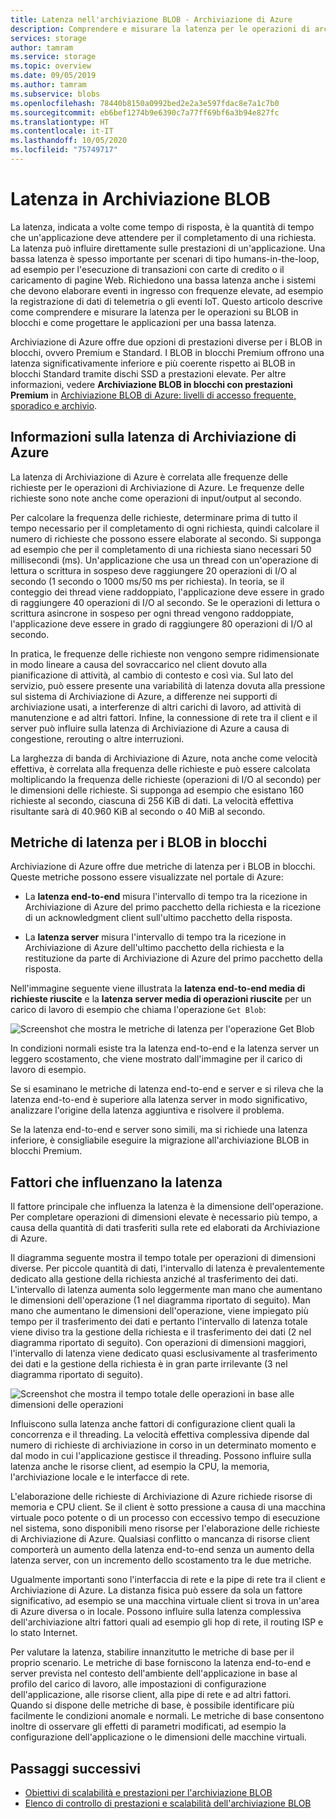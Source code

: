 ```yaml
---
title: Latenza nell'archiviazione BLOB - Archiviazione di Azure
description: Comprendere e misurare la latenza per le operazioni di archiviazione BLOB e ottenere informazioni su come progettare applicazioni di archiviazione BLOB per una bassa latenza.
services: storage
author: tamram
ms.service: storage
ms.topic: overview
ms.date: 09/05/2019
ms.author: tamram
ms.subservice: blobs
ms.openlocfilehash: 78440b8150a0992bed2e2a3e597fdac8e7a1c7b0
ms.sourcegitcommit: eb6bef1274b9e6390c7a77ff69bf6a3b94e827fc
ms.translationtype: HT
ms.contentlocale: it-IT
ms.lasthandoff: 10/05/2020
ms.locfileid: "75749717"
---
```

# <a name="latency-in-blob-storage"></a>Latenza in Archiviazione BLOB

La latenza, indicata a volte come tempo di risposta, è la quantità di tempo che un'applicazione deve attendere per il completamento di una richiesta. La latenza può influire direttamente sulle prestazioni di un'applicazione. Una bassa latenza è spesso importante per scenari di tipo humans-in-the-loop, ad esempio per l'esecuzione di transazioni con carte di credito o il caricamento di pagine Web. Richiedono una bassa latenza anche i sistemi che devono elaborare eventi in ingresso con frequenze elevate, ad esempio la registrazione di dati di telemetria o gli eventi IoT. Questo articolo descrive come comprendere e misurare la latenza per le operazioni su BLOB in blocchi e come progettare le applicazioni per una bassa latenza.

Archiviazione di Azure offre due opzioni di prestazioni diverse per i BLOB in blocchi, ovvero Premium e Standard. I BLOB in blocchi Premium offrono una latenza significativamente inferiore e più coerente rispetto ai BLOB in blocchi Standard tramite dischi SSD a prestazioni elevate. Per altre informazioni, vedere **Archiviazione BLOB in blocchi con prestazioni Premium** in [Archiviazione BLOB di Azure: livelli di accesso frequente, sporadico e archivio](storage-blob-storage-tiers.md).

## <a name="about-azure-storage-latency"></a>Informazioni sulla latenza di Archiviazione di Azure

La latenza di Archiviazione di Azure è correlata alle frequenze delle richieste per le operazioni di Archiviazione di Azure. Le frequenze delle richieste sono note anche come operazioni di input/output al secondo.

Per calcolare la frequenza delle richieste, determinare prima di tutto il tempo necessario per il completamento di ogni richiesta, quindi calcolare il numero di richieste che possono essere elaborate al secondo. Si supponga ad esempio che per il completamento di una richiesta siano necessari 50 millisecondi (ms). Un'applicazione che usa un thread con un'operazione di lettura o scrittura in sospeso deve raggiungere 20 operazioni di I/O al secondo (1 secondo o 1000 ms/50 ms per richiesta). In teoria, se il conteggio dei thread viene raddoppiato, l'applicazione deve essere in grado di raggiungere 40 operazioni di I/O al secondo. Se le operazioni di lettura o scrittura asincrone in sospeso per ogni thread vengono raddoppiate, l'applicazione deve essere in grado di raggiungere 80 operazioni di I/O al secondo.

In pratica, le frequenze delle richieste non vengono sempre ridimensionate in modo lineare a causa del sovraccarico nel client dovuto alla pianificazione di attività, al cambio di contesto e così via. Sul lato del servizio, può essere presente una variabilità di latenza dovuta alla pressione sul sistema di Archiviazione di Azure, a differenze nei supporti di archiviazione usati, a interferenze di altri carichi di lavoro, ad attività di manutenzione e ad altri fattori. Infine, la connessione di rete tra il client e il server può influire sulla latenza di Archiviazione di Azure a causa di congestione, rerouting o altre interruzioni.

La larghezza di banda di Archiviazione di Azure, nota anche come velocità effettiva, è correlata alla frequenza delle richieste e può essere calcolata moltiplicando la frequenza delle richieste (operazioni di I/O al secondo) per le dimensioni delle richieste. Si supponga ad esempio che esistano 160 richieste al secondo, ciascuna di 256 KiB di dati. La velocità effettiva risultante sarà di 40.960 KiB al secondo o 40 MiB al secondo.

## <a name="latency-metrics-for-block-blobs"></a>Metriche di latenza per i BLOB in blocchi

Archiviazione di Azure offre due metriche di latenza per i BLOB in blocchi. Queste metriche possono essere visualizzate nel portale di Azure:

- La **latenza end-to-end** misura l'intervallo di tempo tra la ricezione in Archiviazione di Azure del primo pacchetto della richiesta e la ricezione di un acknowledgment client sull'ultimo pacchetto della risposta.

- La **latenza server** misura l'intervallo di tempo tra la ricezione in Archiviazione di Azure dell'ultimo pacchetto della richiesta e la restituzione da parte di Archiviazione di Azure del primo pacchetto della risposta.

Nell'immagine seguente viene illustrata la **latenza end-to-end media di richieste riuscite** e la **latenza server media di operazioni riuscite** per un carico di lavoro di esempio che chiama l'operazione `Get Blob`:

![Screenshot che mostra le metriche di latenza per l'operazione Get Blob](media/storage-blobs-latency/latency-metrics-get-blob.png)

In condizioni normali esiste tra la latenza end-to-end e la latenza server un leggero scostamento, che viene mostrato dall'immagine per il carico di lavoro di esempio.

Se si esaminano le metriche di latenza end-to-end e server e si rileva che la latenza end-to-end è superiore alla latenza server in modo significativo, analizzare l'origine della latenza aggiuntiva e risolvere il problema.

Se la latenza end-to-end e server sono simili, ma si richiede una latenza inferiore, è consigliabile eseguire la migrazione all'archiviazione BLOB in blocchi Premium.

## <a name="factors-influencing-latency"></a>Fattori che influenzano la latenza

Il fattore principale che influenza la latenza è la dimensione dell'operazione. Per completare operazioni di dimensioni elevate è necessario più tempo, a causa della quantità di dati trasferiti sulla rete ed elaborati da Archiviazione di Azure.

Il diagramma seguente mostra il tempo totale per operazioni di dimensioni diverse. Per piccole quantità di dati, l'intervallo di latenza è prevalentemente dedicato alla gestione della richiesta anziché al trasferimento dei dati. L'intervallo di latenza aumenta solo leggermente man mano che aumentano le dimensioni dell'operazione (1 nel diagramma riportato di seguito). Man mano che aumentano le dimensioni dell'operazione, viene impiegato più tempo per il trasferimento dei dati e pertanto l'intervallo di latenza totale viene diviso tra la gestione della richiesta e il trasferimento dei dati (2 nel diagramma riportato di seguito). Con operazioni di dimensioni maggiori, l'intervallo di latenza viene dedicato quasi esclusivamente al trasferimento dei dati e la gestione della richiesta è in gran parte irrilevante (3 nel diagramma riportato di seguito).

![Screenshot che mostra il tempo totale delle operazioni in base alle dimensioni delle operazioni](media/storage-blobs-latency/operation-time-size-chart.png)

Influiscono sulla latenza anche fattori di configurazione client quali la concorrenza e il threading. La velocità effettiva complessiva dipende dal numero di richieste di archiviazione in corso in un determinato momento e dal modo in cui l'applicazione gestisce il threading. Possono influire sulla latenza anche le risorse client, ad esempio la CPU, la memoria, l'archiviazione locale e le interfacce di rete.

L'elaborazione delle richieste di Archiviazione di Azure richiede risorse di memoria e CPU client. Se il client è sotto pressione a causa di una macchina virtuale poco potente o di un processo con eccessivo tempo di esecuzione nel sistema, sono disponibili meno risorse per l'elaborazione delle richieste di Archiviazione di Azure. Qualsiasi conflitto o mancanza di risorse client comporterà un aumento della latenza end-to-end senza un aumento della latenza server, con un incremento dello scostamento tra le due metriche.

Ugualmente importanti sono l'interfaccia di rete e la pipe di rete tra il client e Archiviazione di Azure. La distanza fisica può essere da sola un fattore significativo, ad esempio se una macchina virtuale client si trova in un'area di Azure diversa o in locale. Possono influire sulla latenza complessiva dell'archiviazione altri fattori quali ad esempio gli hop di rete, il routing ISP e lo stato Internet.

Per valutare la latenza, stabilire innanzitutto le metriche di base per il proprio scenario. Le metriche di base forniscono la latenza end-to-end e server prevista nel contesto dell'ambiente dell'applicazione in base al profilo del carico di lavoro, alle impostazioni di configurazione dell'applicazione, alle risorse client, alla pipe di rete e ad altri fattori. Quando si dispone delle metriche di base, è possibile identificare più facilmente le condizioni anomale e normali. Le metriche di base consentono inoltre di osservare gli effetti di parametri modificati, ad esempio la configurazione dell'applicazione o le dimensioni delle macchine virtuali.

## <a name="next-steps"></a>Passaggi successivi

- [Obiettivi di scalabilità e prestazioni per l'archiviazione BLOB](scalability-targets.md)
- [Elenco di controllo di prestazioni e scalabilità dell'archiviazione BLOB](storage-performance-checklist.md)
